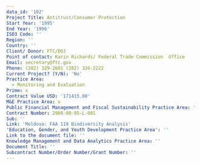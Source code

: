 ```yaml
---
data_id: '102'
Project Title: Antitrust/Consumer Protection
Start Year: '1995'
End Year: '1996'
ISO3 Code: ''
Region: ''
Country: ''
Client/ Donor: FTC/DOJ
Point of contact: Karin Richards/ Federal Trade Commission  Office
Email: secretary@ftc.gov
Phone: (202) 329-2601 (202) 326-2222
Current Project? (Y/N): 'No'
Practice Area:
  - Monitoring and Evaluation
Prime: x
Contract Value USD: '171415.00'
M&E Practice Area: x
Public Financial Management and Fiscal Sustainability Practice Area: ''
Contract Number: 2900-00-95-L-001
Sub: ''
Link: 'Moldova: FAA 119 Biodiversity Analysis'
'Education, Gender, and Youth Development Practice Area': ''
Link to the document file: ''
Knowledge Management and Data Analytics Practice Area: ''
Document Title: ''
Subcontract Number/Order Number/Grant Number: ''
---
```

